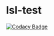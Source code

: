 # lsl-test
[![Codacy Badge](https://api.codacy.com/project/badge/Grade/1e2abadb2f804751ae1b8f7bc5ba4ea2)](https://app.codacy.com/app/sjayasinghe1/lsl-test?utm_source=github.com&utm_medium=referral&utm_content=sjayasinghe1/lsl-test&utm_campaign=Badge_Grade_Dashboard)